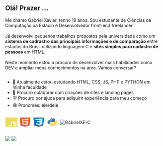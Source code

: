 ## Olá! Prazer ...
  Me chamo Gabriel Xavier, tenho 19 anos. Sou estudante de Ciências da Computação na Estácio e Desenvolvedor front-end freelancer.<br>
  <br>
 Já desenvolvi pequenos trabalhos propostos pela universidade como um <strong>sistema de cadrastro das principais informações e de comparação </strong> entre estados do Brasil utilizando linguagem C e <strong>sites simples para cadastro de pessoas </strong> em HTML.<br>
  <br>
Neste momento estou a procura de desenvolver mais habilidades como DEV e ampliar meus conhecimentos na área. Vamos conversar?

##

- 📖 Atualmente estou estudando HTML, CSS, JS, PHP e PYTHON em minha faculdade
- 👯 Procuro colaborar com criações de sites e landing pages 
- 🪧 Procuro por ajuda para adiquirir experiência para meu começo
- 😄 Pronomes: ele/dele

<div style="display: inline_block"><br>
  <img align="center" alt="G4brielXF-Js" height="30" width="40" src="https://raw.githubusercontent.com/devicons/devicon/master/icons/javascript/javascript-plain.svg">
  <img align="center" alt="G4brielXF-HTML" height="30" width="40" src="https://raw.githubusercontent.com/devicons/devicon/master/icons/html5/html5-original.svg">
  <img align="center" alt="G4brielXF-CSS" height="30" width="40" src="https://raw.githubusercontent.com/devicons/devicon/master/icons/css3/css3-original.svg">
  <img align="center" alt="G4brielXF-Python" height="30" width="40" src="https://raw.githubusercontent.com/devicons/devicon/master/icons/python/python-original.svg">
  <img align="center" alt="G4brielXF-C" height="30" width="40" src="https://cdn.jsdelivr.net/gh/devicons/devicon@latest/icons/cplusplus/cplusplus-original.svg">


</div>
  
  ##

 <div>
    <a href = "mailto:xavierdefreitasgabriel@gmail.com"><img src="https://img.shields.io/badge/-Gmail-%23333?style=for-the-badge&logo=gmail&logoColor=white" target="_blank"></a>
    <a href="https://discord.com/channels/@G4bzuk1" target="_blank"><img src="https://img.shields.io/badge/Discord-7289DA?style=for-the-badge&logo=discord&logoColor=white" target="_blank"></a> 

     
 </div>
